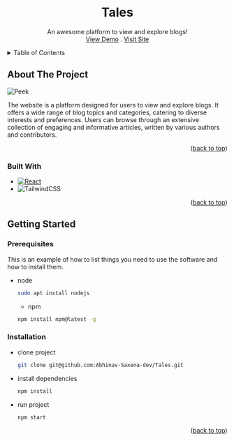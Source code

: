 <!-- Improved compatibility of back to top link: See: https://github.com/othneildrew/Best-README-Template/pull/73 -->
<a name="readme-top"></a>
<!--
*** Thanks for checking out the Best-README-Template. If you have a suggestion
*** that would make this better, please fork the repo and create a pull request
*** or simply open an issue with the tag "enhancement".
*** Don't forget to give the project a star!
*** Thanks again! Now go create something AMAZING! :D
-->



<!-- PROJECT SHIELDS -->
<!--
*** I'm using markdown "reference style" links for readability.
*** Reference links are enclosed in brackets [ ] instead of parentheses ( ).
*** See the bottom of this document for the declaration of the reference variables
*** for contributors-url, forks-url, etc. This is an optional, concise syntax you may use.
*** https://www.markdownguide.org/basic-syntax/#reference-style-links
-->
<!-- PROJECT LOGO -->
<br />
<div align="center">
  <h1>Tales</h1>
  <p align="center">
    An awesome platform to view and explore blogs!
    <br />
    <a href="https://drive.google.com/file/d/1byq65e8kiiwNliRitkOD7gKc94be5rjM/view?usp=sharing">View Demo</a>
    .
    <a href="https://tales-blogs.netlify.app/">Visit Site</a>
  </p>
</div>



<!-- TABLE OF CONTENTS -->
<details>
  <summary>Table of Contents</summary>
  <ol>
    <li>
      <a href="#about-the-project">About The Project</a>
      <ul>
        <li><a href="#built-with">Built With</a></li>
      </ul>
    </li>
    <li>
      <a href="#getting-started">Getting Started</a>
      <ul>
        <li><a href="#prerequisites">Prerequisites</a></li>
        <li><a href="#installation">Installation</a></li>
      </ul>
    </li>
  </ol>
</details>



<!-- ABOUT THE PROJECT -->
## About The Project

![Peek](https://drive.google.com/uc?export=view&id=1Mosd3KOtZegDc-lv70ep4lp1lCj3xf8Q)


The website is a platform designed for users to view and explore blogs. It offers a wide range of blog topics and categories, catering to diverse interests and preferences. Users can browse through an extensive collection of engaging and informative articles, written by various authors and contributors.

<p align="right">(<a href="#readme-top">back to top</a>)</p>



### Built With

* [![React][React.js]][React-url]
* ![TailwindCSS](https://img.shields.io/badge/tailwindcss-%2338B2AC.svg?style=for-the-badge&logo=tailwind-css&logoColor=white)

<p align="right">(<a href="#readme-top">back to top</a>)</p>



<!-- GETTING STARTED -->
## Getting Started

### Prerequisites

This is an example of how to list things you need to use the software and how to install them.
* node
  ```sh
  sudo apt install nodejs
  ```
  * npm
  ```sh
  npm install npm@latest -g
  ```
### Installation
* clone project
  ```sh
  git clone git@github.com:Abhinav-Saxena-dev/Tales.git
  ```
* install dependencies
  ```sh
  npm install
  ```
* run project
  ```sh
  npm start
  ```
<p align="right">(<a href="#readme-top">back to top</a>)</p>


[React.js]: https://img.shields.io/badge/React-20232A?style=for-the-badge&logo=react&logoColor=61DAFB
[React-url]: https://reactjs.org/
